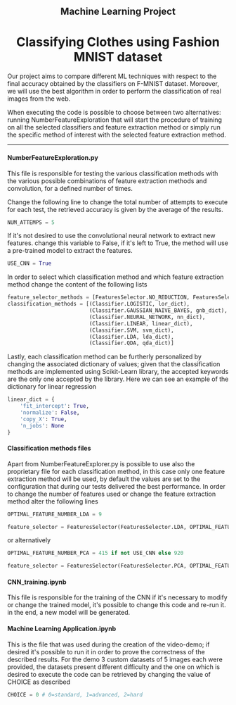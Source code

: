 ## <div align="center">Machine Learning Project</div>
#  <div align="center">Classifying Clothes using Fashion MNIST dataset</div>

Our project aims to compare different ML techniques with respect to the final accuracy obtained by the classifiers on F-MNIST dataset. Moreover, we will use the best algorithm in order to perform the classification of real images from the web.


When executing the code is possible to choose between two alternatives: running NumberFeatureExploration that will start the procedure of training on all the selected classifiers and feature extraction method or simply run the specific method of interest with the selected feature extraction method.

---

#### NumberFeatureExploration.py

This file is responsible for testing the various classification methods with the various possible combinations of feature extraction methods and convolution, for a defined number of times.

Change the following line to change the total number of attempts to execute for each test, the retrieved accuracy is given by the average of the results.
```python
NUM_ATTEMPS = 5
```

If it's not desired to use the convolutional neural network to extract new features. change this variable to False, if it's left to True, the method will use a pre-trained model to extract the features.
```python
USE_CNN = True
```

In order to select which classification method and which feature extraction method change the content of the following lists
```python
feature_selector_methods = [FeaturesSelector.NO_REDUCTION, FeaturesSelector.LDA, FeaturesSelector.PCA]
classification_methods = [(Classifier.LOGISTIC, lor_dict),
                          (Classifier.GAUSSIAN_NAIVE_BAYES, gnb_dict),
                          (Classifier.NEURAL_NETWORK, nn_dict),
                          (Classifier.LINEAR, linear_dict),
                          (Classifier.SVM, svm_dict),
                          (Classifier.LDA, lda_dict),
                          (Classifier.QDA, qda_dict)]
```

Lastly, each classification method can be furtherly personalized by changing the associated dictionary of values; given that the classification methods are implemented using Scikit-Learn library, the accepted keywords are the only one accepted by the library.
Here we can see an example of the dictionary for linear regression
```python
linear_dict = {
    'fit_intercept': True,
    'normalize': False,
    'copy_X': True,
    'n_jobs': None
}
```

#### Classification methods files

Apart from NumberFeatureExplorer.py is possible to use also the proprietary file for each classification method, in this case only one feature extraction method will be used, by default the values are set to the configuration that during our tests delivered the best performance.
In order to change the number of features used or change the feature extraction method alter the following lines
```python
OPTIMAL_FEATURE_NUMBER_LDA = 9

feature_selector = FeaturesSelector(FeaturesSelector.LDA, OPTIMAL_FEATURE_NUMBER_LDA)
```
or alternatively
```python
OPTIMAL_FEATURE_NUMBER_PCA = 415 if not USE_CNN else 920

feature_selector = FeaturesSelector(FeaturesSelector.PCA, OPTIMAL_FEATURE_NUMBER_PCA)
```

#### CNN_training.ipynb

This file is responsible for the training of the CNN if it's necessary to modify or change the trained model, it's possible to change this code and re-run it. in the end, a new model will be generated.

#### Machine Learning Application.ipynb

This is the file that was used during the creation of the video-demo; if desired it's possible to run it in order to prove the correctness of the described results.
For the demo 3 custom datasets of 5 images each were provided, the datasets present different difficulty and the one on which is desired to execute the code can be retrieved by changing the value of CHOICE as described
```python
CHOICE = 0 # 0=standard, 1=advanced, 2=hard
```

